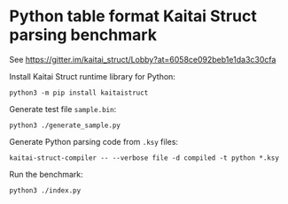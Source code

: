 # Python table format Kaitai Struct parsing benchmark

See https://gitter.im/kaitai_struct/Lobby?at=6058ce092beb1e1da3c30cfa

Install Kaitai Struct runtime library for Python:

```shell
python3 -m pip install kaitaistruct
```

Generate test file `sample.bin`:

```shell
python3 ./generate_sample.py
```

Generate Python parsing code from `.ksy` files:

```shell
kaitai-struct-compiler -- --verbose file -d compiled -t python *.ksy
```

Run the benchmark:

```shell
python3 ./index.py
```
